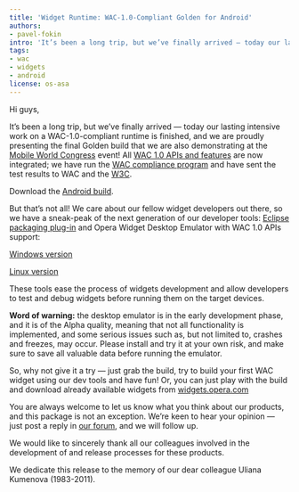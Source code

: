 ```yaml
---
title: 'Widget Runtime: WAC-1.0-Compliant Golden for Android'
authors:
- pavel-fokin
intro: 'It’s been a long trip, but we’ve finally arrived — today our lasting intensive work on a WAC-1.0-compliant runtime is finished, and we are proudly presenting the final Golden build that we are also demonstrating at the Mobile World Congress event!'
tags:
- wac
- widgets
- android
license: os-asa
---
```


Hi guys,

It’s been a long trip, but we’ve finally arrived — today our lasting intensive work on a WAC-1.0-compliant runtime is finished, and we are proudly presenting the final Golden build that we are also demonstrating at the [Mobile World Congress][1] event! All [WAC 1.0 APIs and features][2] are now integrated; we have run the [WAC compliance program][3] and have sent the test results to WAC and the [W3C][4].

[1]: http://www.mobileworldcongress.com/
[2]: http://www.wacapps.net/web/portal/1_0spec
[3]: http://tests.wacapps.net/
[4]: http://dev.w3.org/2006/waf/widgets/imp-report/

Download the [Android build][5].

[5]: http://www.opera.com/download/get.pl?sub=++++&id=33469&location=270&nothanks=yes

But that’s not all! We care about our fellow widget developers out there, so we have a sneak-peak of the next generation of our developer tools: [Eclipse packaging plug-in][6] and Opera Widget Desktop Emulator with WAC 1.0 APIs support:

[6]: http://team.opera.com/widgets-sdk/

[Windows version][7]

[7]: http://www.opera.com/download/get.pl?sub=++++&id=33470&location=270&nothanks=yes

[Linux version][8]

[8]: http://www.opera.com/download/get.pl?sub=++++&id=33471&location=270&nothanks=yes

These tools ease the process of widgets development and allow developers to test and debug widgets before running them on the target devices.

**Word of warning:** the desktop emulator is in the early development phase, and it is of the Alpha quality, meaning that not all functionality is implemented, and some serious issues such as, but not limited to, crashes and freezes, may occur. Please install and try it at your own risk, and make sure to save all valuable data before running the emulator.

So, why not give it a try — just grab the build, try to build your first WAC widget using our dev tools and have fun! Or, you can just play with the build and download already available widgets from [widgets.opera.com][9]

[9]: http://widgets.opera.com

You are always welcome to let us know what you think about our products, and this package is not an exception. We’re keen to hear your opinion — just post a reply in [our forum][10], and we will follow up.

[10]: http://my.opera.com/community/forums/forum.dml?id=1296

We would like to sincerely thank all our colleagues involved in the development of and release processes for these products.

We dedicate this release to the memory of our dear colleague Uliana Kumenova (1983-2011).
